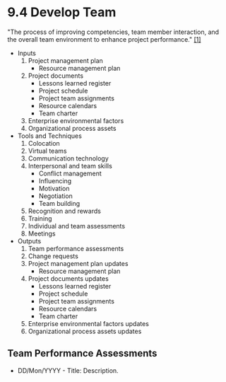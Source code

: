 # 9.4 Develop Team

"The process of improving competencies, team member interaction, and the overall
team environment to enhance project performance." [[1]](../home.md#references)

- Inputs
  1. Project management plan
     - Resource management plan
  2. Project documents
     - Lessons learned register
     - Project schedule
     - Project team assignments
     - Resource calendars
     - Team charter
  3. Enterprise environmental factors
  4. Organizational process assets
- Tools and Techniques
  1. Colocation
  2. Virtual teams
  3. Communication technology
  4. Interpersonal and team skills
     - Conflict management
     - Influencing
     - Motivation
     - Negotiation
     - Team building
  5. Recognition and rewards
  6. Training
  7. Individual and team assessments
  8. Meetings
- Outputs
  1. Team performance assessments
  2. Change requests
  3. Project management plan updates
     - Resource management plan
  4. Project documents updates
     - Lessons learned register
     - Project schedule
     - Project team assignments
     - Resource calendars
     - Team charter
  5. Enterprise environmental factors updates
  6. Organizational process assets updates

## Team Performance Assessments

- DD/Mon/YYYY - Title: Description.
